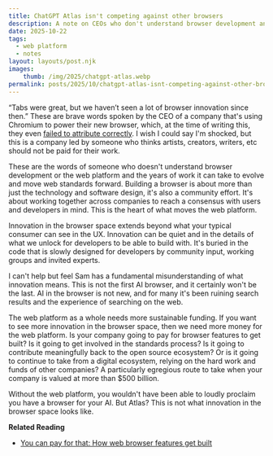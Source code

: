 ```yaml
---
title: ChatGPT Atlas isn't competing against other browsers 
description: A note on CEOs who don't understand browser development and innovation in the browser space
date: 2025-10-22
tags:
  - web platform
  - notes
layout: layouts/post.njk
images:
    thumb: /img/2025/chatgpt-atlas.webp
permalink: posts/2025/10/chatgpt-atlas-isnt-competing-against-other-browsers/index.html
---
```


“Tabs were great, but we haven’t seen a lot of browser innovation since then.” These are brave words spoken by the CEO of a company that's using Chromium to power their new browser, which, at the time of writing this, they even [failed to attribute correctly](https://news.ycombinator.com/item?id=45659719). I wish I could say I'm shocked, but this is a company led by someone who thinks artists, creators, writers, etc should not be paid for their work. 

These are the words of someone who doesn't understand browser development or the web platform and the years of work it can take to evolve and move web standards forward. Building a browser is about more than just the technology and software design, it's also a community effort. It's about working together across companies to reach a consensus with users and developers in mind. This is the heart of what moves the web platform. 

Innovation in the browser space extends beyond what your typical consumer can see in the UX. Innovation can be quiet and in the details of what we unlock for developers to be able to build with. It's buried in the code that is slowly designed for developers by community input, working groups and invited experts. 

I can't help but feel Sam has a fundamental misunderstanding of what innovation means. This is not the first AI browser, and it certainly won't be the last. AI in the browser is not new, and for many it's been ruining search results and the experience of searching on the web. 

The web platform as a whole needs more sustainable funding. If you want to see more innovation in the browser space, then we need more money for the web platform. Is your company going to pay for browser features to get built? Is it going to get involved in the standards process? Is it going to contribute meaningfully back to the open source ecosystem? Or is it going to continue to take from a digital ecosystem, relying on the hard work and funds of other companies? A particularly egregious route to take when your company is valued at more than $500 billion. 

Without the web platform, you wouldn't have been able to loudly proclaim you have a browser for your AI. But Atlas? This is not what innovation in the browser space looks like. 

**Related Reading**
- [You can pay for that: How web browser features get built](https://blog.stephaniestimac.com/posts/2024/12/how-browser-features-are-built/)